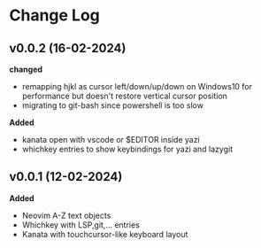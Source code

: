 # Change Log

## v0.0.2 (16-02-2024)
**changed**
- remapping hjkl as cursor left/down/up/down on Windows10 for performance but doesn't restore vertical cursor position
- migrating to git-bash since powershell is too slow

**Added**
- kanata open with vscode or $EDITOR inside yazi
- whichkey entries to show keybindings for yazi and lazygit

## v0.0.1 (12-02-2024)
**Added**
- Neovim A-Z text objects
- Whichkey with LSP,git,... entries
- Kanata with touchcursor-like keyboard layout
